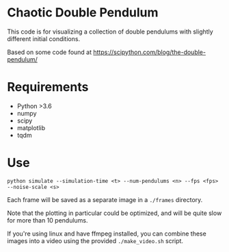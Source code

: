 Chaotic Double Pendulum
=======================

This code is for visualizing a collection of double pendulums with slightly different initial conditions.

Based on some code found at https://scipython.com/blog/the-double-pendulum/

Requirements
============

- Python >3.6
- numpy
- scipy
- matplotlib
- tqdm

Use
===

``python simulate --simulation-time <t> --num-pendulums <n> --fps <fps> --noise-scale <s>``

Each frame will be saved as a separate image in a ``./frames`` directory.

Note that the plotting in particular could be optimized, and will be quite slow for more than 10 pendulums.

If you're using linux and have ffmpeg installed, you can combine these images
into a video using the provided ``./make_video.sh`` script.
